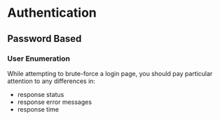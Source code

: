 # Authentication

## Password Based

### User Enumeration

While attempting to brute-force a login page, you should pay particular attention to any differences in:

* response status
* response error messages
* response time



